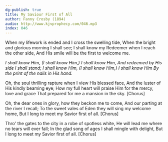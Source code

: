 ```yaml
---
dg-publish: true
title: My Saviour First of All
author: Fanny Crosby (1894)
audio: http://www.kjvprophecy.com/046.mp3
index: 046
---
```


When my lifework is ended and I cross the swelling tide,
When the bright and glorious morning I shall see;
I shall know my Redeemer when I reach the other side,
And His smile will be the first to welcome me.

*I shall know Him, (I shall know Him,) I shall know Him,
And redeemed by His side I shall stand;
I shall know Him, (I shall know Him,) I shall know Him
By the print of the nails in His hand.*

Oh, the soul thrilling rapture when I view His blessed face,
And the luster of His kindly beaming eye;
How my full heart will praise Him for the mercy, love and grace
That prepared for me a mansion in the sky. [Chorus]

Oh, the dear ones in glory, how they beckon me to come,
And our parting at the river I recall;
To the sweet vales of Eden they will sing my welcome home,
But I long to meet my Savior first of all. [Chorus]

Thro' the gates to the city in a robe of spotless white,
He will lead me where no tears will ever fall;
In the glad song of ages I shall mingle with delight,
But I long to meet my Savior first of all. [Chorus]